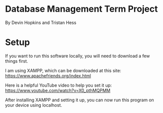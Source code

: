 # Database Management Term Project
By Devin Hopkins and Tristan Hess

# Setup
If you want to run this software locally, you will need to download a few things first.

I am using XAMPP, which can be downloaded at this site:
https://www.apachefriends.org/index.html

Here is a helpful YouTube video to help you set it up:
https://www.youtube.com/watch?v=X0_pthMQPMM

After installing XAMPP and setting it up, you can now run this program on your device using localhost.
